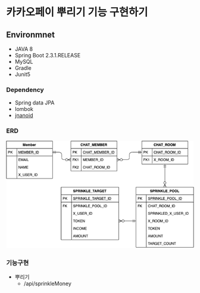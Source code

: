 # 카카오페이 뿌리기 기능 구현하기

## Environmnet

* JAVA 8
* Spring Boot 2.3.1.RELEASE
* MySQL
* Gradle
* Junit5

### Dependency

* Spring data JPA
* lombok
* [jnanoid](https://github.com/aventrix/jnanoid)

### ERD
![ERD](image/ERD.png)

### 기능구현

- 뿌리기
  - /api/sprinkleMoney
